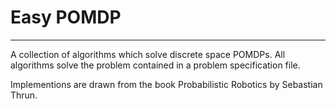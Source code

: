 # Easy POMDP
<hr>
A collection of algorithms which solve discrete space POMDPs. All algorithms solve the problem contained in a problem specification file. 

Implementions are drawn from the book Probabilistic Robotics by Sebastian Thrun. 



